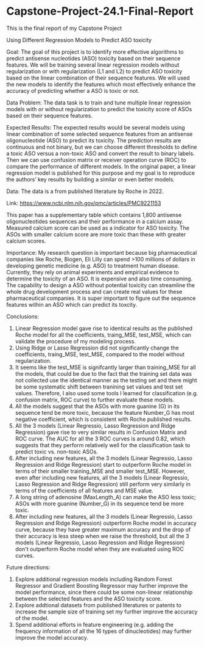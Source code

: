 # Capstone-Project-24.1-Final-Report
This is the final report of my Capstone Project

Using Different Regression Models to Predict ASO toxicity

Goal: The goal of this project is to identify more effective algorithms to predict antisense nucleotides (ASO) toxicity based on their sequence features. We will be training several linear regression models without regularization or with regularization (L1 and L2) to predict ASO toxicity based on the linear combination of their sequence features. We will used the new models to identify the features which most effectively enhance the accuracy of predicting whether a ASO is toxic or not.

Data Problem: The data task is to train and tune multiple linear regression models with or without regularization to predict the toxicity score of ASOs based on their sequence features.

Expected Results: The expected results would be several models using linear combination of some selected sequence features from an antisense oligonucleotide (ASO) to predict its toxicity. The prediction results are continuous and not binary, but we can choose different thresholds to define a toxic ASO versus a non-toxic ASO and convert the result to binary labels. Then we can use confusion matrix or receiver operation curve (ROC) to compare the performance of different models. In the original paper, a linear regression model is published for this purpose and my goal is to reproduce the authors’ key results by building a similar or even better models.

Data: The data is a from published literature by Roche in 2022.

Link: https://www.ncbi.nlm.nih.gov/pmc/articles/PMC9221153

This paper has a supplementary table which contains 1,800 antisense oligonucleotides sequences and their performance in a calcium assay. Measured calcium score can be used as a indicator for ASO toxicity. The ASOs with smaller calcium score are more toxic than these with greater calcium scores.

Importance: My research question is important because big pharmaceutical companies like Roche, Biogen, Eli Lilly can spend >100 millions of dollars in developing genetic medicine (e.g. ASO) to treatment human disease. Currently, they rely on animal experiments and empirical evidence to determine the toxicity of an ASO. It is expensive and also time consuming. The capability to design a ASO without potential toxicity can streamline the whole drug development process and can create real values for these pharmaceutical companies. It is super important to figure out the sequence features within an ASO which can predict its toxcity.

Conclusions:
1. Linear Regression model gave rise to identical results as the published Roche model for all the coefficients, traing_MSE, test_MSE, which can validate the procedure of my modeling process.
2. Using Ridge or Lasso Regression did not significantly change the coefficients, traing_MSE, test_MSE, compared to the model without regularization.
3. It seems like the test_MSE is signifcantly larger than training_MSE for all the models, that could be due to the fact that the training set data was not collected use the identical manner as the testing set and there might be some systematic shift between tranining set values and test set values. Therefore, I also used some tools I learned for classification (e.g. confusion matrix, ROC curve) to further evaluate these models.
4. All the models suggest that the ASOs with more guanine (G) in its sequence tend be more toxic, because the feature Number_G has most negative coefficient, which is consistent with Roche published results.
5.  All the 3 models (Linear Regressio, Lasso Regression and Ridge Regression)  gave rise to very similar results in Confusion Matrix and ROC curve. The AUC for all the 3 ROC curves is around 0.82, which suggests that they perform relatively well for the classification task to predict toxic vs. non-toxic ASOs.
7.  After including new features, all the 3 models (Linear Regressio, Lasso Regression and Ridge Regression) start to outperform Roche model in terms of their smaller training_MSE and smaller test_MSE. However, even after including new features, all the 3 models (Linear Regressio, Lasso Regression and Ridge Regression) still perform very similarly in terms of the coefficients of all features and MSE value.
9.  A long string of adenosine (MaxLength_A) can make the ASO less toxic; ASOs with more guanine (Number_G) in its sequence tend be more toxic.
10.  After including new features, all the 3 models (Linear Regressio, Lasso Regression and Ridge Regression) outperform Roche model in accuracy curve, because they have greater maximum accuracy and the drop of their accuracy is less steep when we raise the threshold, but all the 3 models (Linear Regressio, Lasso Regression and Ridge Regression) don't outperform Roche model when they are evaluated using ROC curves.

Future directions:
1. Explore additional regression models including Random Forest Regressor and Gradient Boosting Regressor may further improve the model performance, since there could be some non-linear relationship between the selected features and the ASO toxicity score.
2. Explore addtional datasets from published literatures or patents to increase the sample size of training set my further improve the accuracy of the model.
3. Spend additional efforts in feature engineering (e.g. adding the frequency information of all the 16 types of dinucleotides) may further improve the model accuracy.

